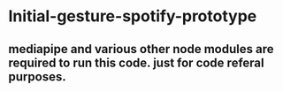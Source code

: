# Initial-gesture-spotify-prototype

## mediapipe and various other node modules are required to run this code. just for code referal purposes. 
